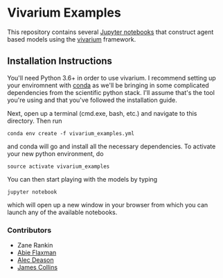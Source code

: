 # Vivarium Examples

This repository contains several [Jupyter notebooks](http://jupyter.org/) that construct agent based models using the 
[vivarium](https://github.com/ihmeuw/vivarium) framework.  

## Installation Instructions
You'll need Python 3.6+ in order to use vivarium.  I recommend setting up your enviromnent
with [conda](https://conda.io/miniconda.html) as we'll be bringing in some complicated dependencies 
from the scientific python stack. I'll assume that's the tool you're using and that you've followed
the installation guide.  

Next, open up a terminal (cmd.exe, bash, etc.) and navigate to this directory. Then run 

```
conda env create -f vivarium_examples.yml
```

and conda will go and install all the necessary dependencies.  To
activate your new python environment, do 
```
source activate vivarium_examples
```
You can then start playing with the models by typing
```
jupyter notebook
```
which will open up a new window in your browser from which you
can launch any of the available notebooks.

### Contributors
 
 - Zane Rankin
 - [Abie Flaxman](https://github.com/aflaxman) 
 - [Alec Deason](https://github.com/alec-deason)
 - [James Collins](https://github.com/collijk)
 
